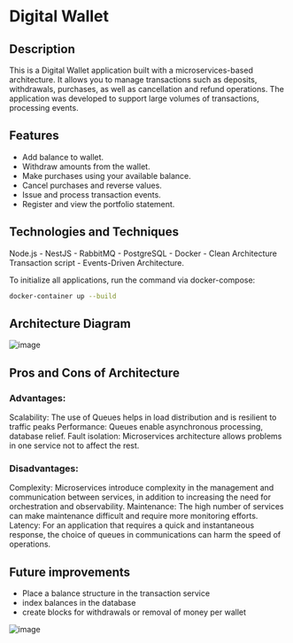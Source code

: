 # Digital Wallet

## Description
This is a Digital Wallet application built with a microservices-based architecture. It allows you to manage transactions such as deposits, withdrawals, purchases, as well as cancellation and refund operations. The application was developed to support large volumes of transactions, processing events.

## Features
- Add balance to wallet.
- Withdraw amounts from the wallet.
- Make purchases using your available balance.
- Cancel purchases and reverse values.
- Issue and process transaction events.
- Register and view the portfolio statement.

## Technologies and Techniques
Node.js - NestJS - RabbitMQ - PostgreSQL - Docker - Clean Architecture
Transaction script - Events-Driven Architecture.

To initialize all applications, run the command via docker-compose:

```bash
docker-container up --build
```

## Architecture Diagram

![image](https://github.com/user-attachments/assets/c41cdc68-ab87-4510-b0e7-fbbe1dc54105)

## Pros and Cons of Architecture
### Advantages:
Scalability: The use of Queues helps in load distribution and is resilient to traffic peaks
Performance: Queues enable asynchronous processing, database relief.
Fault isolation: Microservices architecture allows problems in one service not to affect the rest.

### Disadvantages: 
Complexity: Microservices introduce complexity in the management and communication between services, in addition to increasing the need for orchestration and observability.
Maintenance: The high number of services can make maintenance difficult and require more monitoring efforts.
Latency: For an application that requires a quick and instantaneous response, the choice of queues in communications can harm the speed of operations.


## Future improvements
- Place a balance structure in the transaction service
- index balances in the database
- create blocks for withdrawals or removal of money per wallet

![image](https://github.com/user-attachments/assets/544d2830-8dad-441a-a2e7-05201a5a015e)




